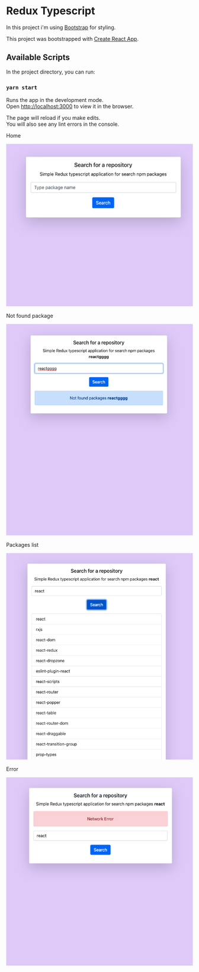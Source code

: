 # Redux Typescript

In this project i'm using [Bootstrap](https://getbootstrap.com/docs/5.0/getting-started/introduction/) for styling.

This project was bootstrapped with [Create React App](https://github.com/facebook/create-react-app).

## Available Scripts

In the project directory, you can run:

### `yarn start`

Runs the app in the development mode.\
Open [http://localhost:3000](http://localhost:3000) to view it in the browser.

The page will reload if you make edits.\
You will also see any lint errors in the console.

Home

![Screenshot](redux-ts-1.png?raw=true "Home")

Not found package

![Screenshot](redux-ts-2.png?raw=true "Not found package")

Packages list

![Screenshot](redux-ts-3.png?raw=true "Packages list")

Error

![Screenshot](redux-ts-4.png?raw=true "Error")


